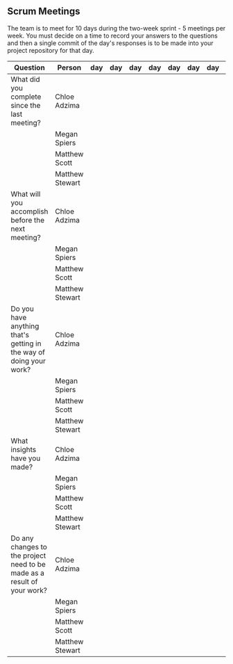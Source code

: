 ## Scrum Meetings
The team is to meet for 10 days during the two-week sprint - 5 meetings per week. You must decide on a time to record your answers to the questions and then a single commit of the day's responses is to be made into your project repository for that day.

Question    |          Person                                             | day | day | day | day | day | day | day |day | day | day |
------------|---------------------------------------------------------------------|-----|-----|-----|-----|-----|-----|-----|----|-----|-----|                                                              
| What did you complete since the last meeting? | Chloe Adzima |   
|            | Megan Spiers |   
|            | Matthew Scott |   
|            | Matthew Stewart |
| What will you accomplish before the next meeting? | Chloe Adzima | 
|            | Megan Spiers |   
|            | Matthew Scott |   
|            | Matthew Stewart |
| Do you have anything that's getting in the way of doing your work? | Chloe Adzima | 
|            | Megan Spiers |   
|            | Matthew Scott |   
|            | Matthew Stewart |
| What insights have you made? |Chloe Adzima | 
|            | Megan Spiers |   
|            | Matthew Scott |   
|            | Matthew Stewart |
| Do any changes to the project need to be made as a result of your work? |Chloe Adzima | 
|            | Megan Spiers |   
|            | Matthew Scott |   
|            | Matthew Stewart |
